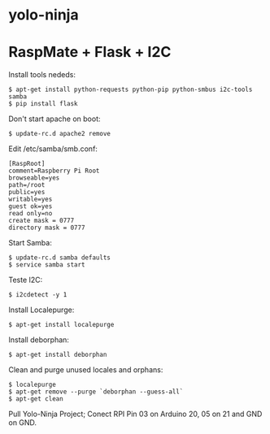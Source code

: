 # yolo-ninja
RaspMate + Flask + I2C
==

Install tools nededs:

	$ apt-get install python-requests python-pip python-smbus i2c-tools samba
	$ pip install flask

Don't start apache on boot:

	$ update-rc.d apache2 remove

 Edit /etc/samba/smb.conf:
 
	[RaspRoot]
	comment=Raspberry Pi Root
	browseable=yes
	path=/root
	public=yes
	writable=yes
	guest ok=yes
	read only=no
	create mask = 0777
	directory mask = 0777
	
Start Samba:

	$ update-rc.d samba defaults
	$ service samba start

Teste I2C:

	$ i2cdetect -y 1

Install Localepurge:

	$ apt-get install localepurge 
  
Install deborphan:

	$ apt-get install deborphan 
  
Clean and purge unused locales and orphans:

	$ localepurge
	$ apt-get remove --purge `deborphan --guess-all`
	$ apt-get clean
  
Pull Yolo-Ninja Project;
Conect RPI Pin 03 on Arduino 20, 05 on 21 and GND on GND.
